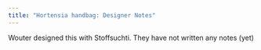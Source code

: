 ```yaml
---
title: "Hortensia handbag: Designer Notes"
---
```


<Fixme>Wouter designed this with Stoffsuchti. They have not written any notes (yet)</Fixme>

